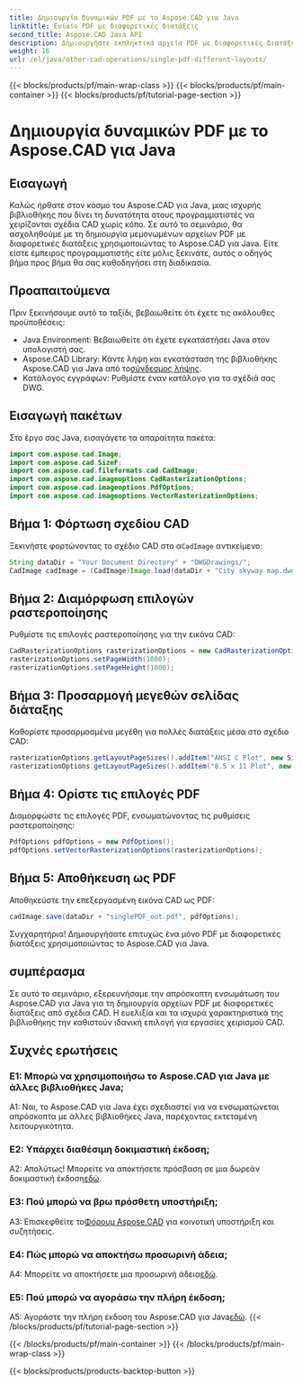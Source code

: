 ```yaml
---
title: Δημιουργία δυναμικών PDF με το Aspose.CAD για Java
linktitle: Ενιαίο PDF με διαφορετικές διατάξεις
second_title: Aspose.CAD Java API
description: Δημιουργήστε εκπληκτικά αρχεία PDF με διαφορετικές διατάξεις από σχέδια CAD χρησιμοποιώντας το Aspose.CAD για Java. Εύκολη ενσωμάτωση και ισχυρές δυνατότητες για προγραμματιστές Java.
weight: 16
url: /el/java/other-cad-operations/single-pdf-different-layouts/
---
```


{{< blocks/products/pf/main-wrap-class >}}
{{< blocks/products/pf/main-container >}}
{{< blocks/products/pf/tutorial-page-section >}}

# Δημιουργία δυναμικών PDF με το Aspose.CAD για Java

## Εισαγωγή

Καλώς ήρθατε στον κόσμο του Aspose.CAD για Java, μιας ισχυρής βιβλιοθήκης που δίνει τη δυνατότητα στους προγραμματιστές να χειρίζονται σχέδια CAD χωρίς κόπο. Σε αυτό το σεμινάριο, θα ασχοληθούμε με τη δημιουργία μεμονωμένων αρχείων PDF με διαφορετικές διατάξεις χρησιμοποιώντας το Aspose.CAD για Java. Είτε είστε έμπειρος προγραμματιστής είτε μόλις ξεκινάτε, αυτός ο οδηγός βήμα προς βήμα θα σας καθοδηγήσει στη διαδικασία.

## Προαπαιτούμενα

Πριν ξεκινήσουμε αυτό το ταξίδι, βεβαιωθείτε ότι έχετε τις ακόλουθες προϋποθέσεις:
- Java Environment: Βεβαιωθείτε ότι έχετε εγκαταστήσει Java στον υπολογιστή σας.
-  Aspose.CAD Library: Κάντε λήψη και εγκατάσταση της βιβλιοθήκης Aspose.CAD για Java από το[σύνδεσμος λήψης](https://releases.aspose.com/cad/java/).
- Κατάλογος εγγράφων: Ρυθμίστε έναν κατάλογο για τα σχέδιά σας DWG.

## Εισαγωγή πακέτων

Στο έργο σας Java, εισαγάγετε τα απαραίτητα πακέτα:

```java
import com.aspose.cad.Image;
import com.aspose.cad.SizeF;
import com.aspose.cad.fileformats.cad.CadImage;
import com.aspose.cad.imageoptions.CadRasterizationOptions;
import com.aspose.cad.imageoptions.PdfOptions;
import com.aspose.cad.imageoptions.VectorRasterizationOptions;
```

## Βήμα 1: Φόρτωση σχεδίου CAD

 Ξεκινήστε φορτώνοντας το σχέδιο CAD στο α`CadImage` αντικείμενο:

```java
String dataDir = "Your Document Directory" + "DWGDrawings/";
CadImage cadImage = (CadImage)Image.load(dataDir + "City skyway map.dwg");
```

## Βήμα 2: Διαμόρφωση επιλογών ραστεροποίησης

Ρυθμίστε τις επιλογές ραστεροποίησης για την εικόνα CAD:

```java
CadRasterizationOptions rasterizationOptions = new CadRasterizationOptions();
rasterizationOptions.setPageWidth(1000);
rasterizationOptions.setPageHeight(1000);
```

## Βήμα 3: Προσαρμογή μεγεθών σελίδας διάταξης

Καθορίστε προσαρμοσμένα μεγέθη για πολλές διατάξεις μέσα στο σχέδιο CAD:

```java
rasterizationOptions.getLayoutPageSizes().addItem("ANSI C Plot", new SizeF(500, 1000));
rasterizationOptions.getLayoutPageSizes().addItem("8.5 x 11 Plot", new SizeF(1000, 100));
```

## Βήμα 4: Ορίστε τις επιλογές PDF

Διαμορφώστε τις επιλογές PDF, ενσωματώνοντας τις ρυθμίσεις ραστεροποίησης:

```java
PdfOptions pdfOptions = new PdfOptions();
pdfOptions.setVectorRasterizationOptions(rasterizationOptions);
```

## Βήμα 5: Αποθήκευση ως PDF

Αποθηκεύστε την επεξεργασμένη εικόνα CAD ως PDF:

```java
cadImage.save(dataDir + "singlePDF_out.pdf", pdfOptions);
```

Συγχαρητήρια! Δημιουργήσατε επιτυχώς ένα μόνο PDF με διαφορετικές διατάξεις χρησιμοποιώντας το Aspose.CAD για Java.

## συμπέρασμα

Σε αυτό το σεμινάριο, εξερευνήσαμε την απρόσκοπτη ενσωμάτωση του Aspose.CAD για Java για τη δημιουργία αρχείων PDF με διαφορετικές διατάξεις από σχέδια CAD. Η ευελιξία και τα ισχυρά χαρακτηριστικά της βιβλιοθήκης την καθιστούν ιδανική επιλογή για εργασίες χειρισμού CAD.

## Συχνές ερωτήσεις

### Ε1: Μπορώ να χρησιμοποιήσω το Aspose.CAD για Java με άλλες βιβλιοθήκες Java;

A1: Ναι, το Aspose.CAD για Java έχει σχεδιαστεί για να ενσωματώνεται απρόσκοπτα με άλλες βιβλιοθήκες Java, παρέχοντας εκτεταμένη λειτουργικότητα.

### Ε2: Υπάρχει διαθέσιμη δοκιμαστική έκδοση;

 Α2: Απολύτως! Μπορείτε να αποκτήσετε πρόσβαση σε μια δωρεάν δοκιμαστική έκδοση[εδώ](https://releases.aspose.com/).

### Ε3: Πού μπορώ να βρω πρόσθετη υποστήριξη;

 A3: Επισκεφθείτε το[Φόρουμ Aspose.CAD](https://forum.aspose.com/c/cad/19) για κοινοτική υποστήριξη και συζητήσεις.

### Ε4: Πώς μπορώ να αποκτήσω προσωρινή άδεια;

 A4: Μπορείτε να αποκτήσετε μια προσωρινή άδεια[εδώ](https://purchase.aspose.com/temporary-license/).

### Ε5: Πού μπορώ να αγοράσω την πλήρη έκδοση;

A5: Αγοράστε την πλήρη έκδοση του Aspose.CAD για Java[εδώ](https://purchase.aspose.com/buy).
{{< /blocks/products/pf/tutorial-page-section >}}

{{< /blocks/products/pf/main-container >}}
{{< /blocks/products/pf/main-wrap-class >}}

{{< blocks/products/products-backtop-button >}}
